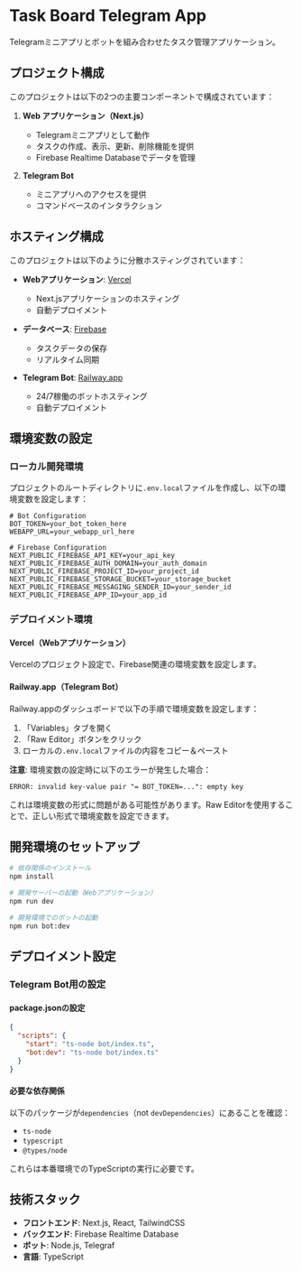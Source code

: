 # Task Board Telegram App

Telegramミニアプリとボットを組み合わせたタスク管理アプリケーション。

## プロジェクト構成

このプロジェクトは以下の2つの主要コンポーネントで構成されています：

1. **Web アプリケーション（Next.js）**
   - Telegramミニアプリとして動作
   - タスクの作成、表示、更新、削除機能を提供
   - Firebase Realtime Databaseでデータを管理

2. **Telegram Bot**
   - ミニアプリへのアクセスを提供
   - コマンドベースのインタラクション

## ホスティング構成

このプロジェクトは以下のように分散ホスティングされています：

- **Webアプリケーション**: [Vercel](https://vercel.com)
  - Next.jsアプリケーションのホスティング
  - 自動デプロイメント

- **データベース**: [Firebase](https://firebase.google.com)
  - タスクデータの保存
  - リアルタイム同期

- **Telegram Bot**: [Railway.app](https://railway.app)
  - 24/7稼働のボットホスティング
  - 自動デプロイメント

## 環境変数の設定

### ローカル開発環境
プロジェクトのルートディレクトリに`.env.local`ファイルを作成し、以下の環境変数を設定します：

```env
# Bot Configuration
BOT_TOKEN=your_bot_token_here
WEBAPP_URL=your_webapp_url_here

# Firebase Configuration
NEXT_PUBLIC_FIREBASE_API_KEY=your_api_key
NEXT_PUBLIC_FIREBASE_AUTH_DOMAIN=your_auth_domain
NEXT_PUBLIC_FIREBASE_PROJECT_ID=your_project_id
NEXT_PUBLIC_FIREBASE_STORAGE_BUCKET=your_storage_bucket
NEXT_PUBLIC_FIREBASE_MESSAGING_SENDER_ID=your_sender_id
NEXT_PUBLIC_FIREBASE_APP_ID=your_app_id
```

### デプロイメント環境

#### Vercel（Webアプリケーション）
Vercelのプロジェクト設定で、Firebase関連の環境変数を設定します。

#### Railway.app（Telegram Bot）
Railway.appのダッシュボードで以下の手順で環境変数を設定します：

1. 「Variables」タブを開く
2. 「Raw Editor」ボタンをクリック
3. ローカルの`.env.local`ファイルの内容をコピー＆ペースト

**注意**: 環境変数の設定時に以下のエラーが発生した場合：
```
ERROR: invalid key-value pair "= BOT_TOKEN=...": empty key
```
これは環境変数の形式に問題がある可能性があります。Raw Editorを使用することで、正しい形式で環境変数を設定できます。

## 開発環境のセットアップ

```bash
# 依存関係のインストール
npm install

# 開発サーバーの起動（Webアプリケーション）
npm run dev

# 開発環境でのボットの起動
npm run bot:dev
```

## デプロイメント設定

### Telegram Bot用の設定

#### package.jsonの設定
```json
{
  "scripts": {
    "start": "ts-node bot/index.ts",
    "bot:dev": "ts-node bot/index.ts"
  }
}
```

#### 必要な依存関係
以下のパッケージが`dependencies`（not `devDependencies`）にあることを確認：
- `ts-node`
- `typescript`
- `@types/node`

これらは本番環境でのTypeScriptの実行に必要です。

## 技術スタック

- **フロントエンド**: Next.js, React, TailwindCSS
- **バックエンド**: Firebase Realtime Database
- **ボット**: Node.js, Telegraf
- **言語**: TypeScript
